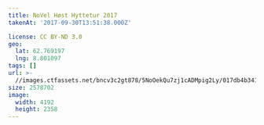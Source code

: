 ```yaml
---
title: NoVel Høst Hyttetur 2017
takenAt: '2017-09-30T13:51:38.000Z'

license: CC BY-ND 3.0
geo:
  lat: 62.769197
  lng: 8.801097
tags: []
url: >-
  //images.ctfassets.net/bncv3c2gt878/5NoOekQu7zj1cADMpig2Ly/017db4b341c232592f375e304f87459b/novel-hst-hyttetur-2017_37389580266_o
size: 2578702
image:
  width: 4192
  height: 2358
---
```

